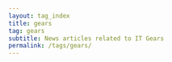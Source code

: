 ```yaml
---
layout: tag_index
title: gears
tag: gears
subtitle: News articles related to IT Gears
permalink: /tags/gears/
---
```

